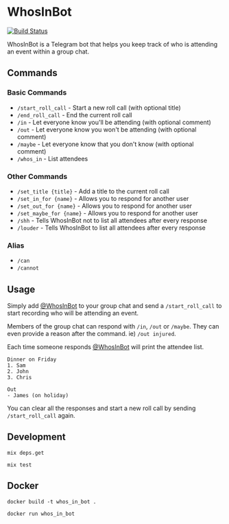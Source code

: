 # WhosInBot

[![Build Status](https://travis-ci.org/col/whos_in_bot.svg?branch=master)](https://travis-ci.org/col/whos_in_bot)

WhosInBot is a Telegram bot that helps you keep track of who is attending an event within a group chat.

## Commands

### Basic Commands

- `/start_roll_call` - Start a new roll call (with optional title)
- `/end_roll_call` - End the current roll call
- `/in` - Let everyone know you'll be attending (with optional comment)
- `/out` - Let everyone know you won't be attending (with optional comment)
- `/maybe` - Let everyone know that you don't know (with optional comment)
- `/whos_in` - List attendees

### Other Commands

- `/set_title {title}` - Add a title to the current roll call
- `/set_in_for {name}` - Allows you to respond for another user
- `/set_out_for {name}` - Allows you to respond for another user
- `/set_maybe_for {name}` - Allows you to respond for another user
- `/shh` - Tells WhosInBot not to list all attendees after every response
- `/louder` - Tells WhosInBot to list all attendees after every response

### Alias
- `/can`
- `/cannot`

## Usage

Simply add [@WhosInBot](https://telegram.me/whosinbot) to your group chat and send a `/start_roll_call` to start
recording who will be attending an event.

Members of the group chat can respond with `/in`, `/out` or `/maybe`. They can
even provide a reason after the command. ie) `/out injured`.

Each time someone responds [@WhosInBot](https://telegram.me/whosinbot) will print the attendee list.

```
Dinner on Friday
1. Sam
2. John
3. Chris

Out
- James (on holiday)
```

You can clear all the responses and start a new roll call by sending `/start_roll_call` again.


## Development

`mix deps.get`

`mix test`

## Docker

`docker build -t whos_in_bot .`

`docker run whos_in_bot`

